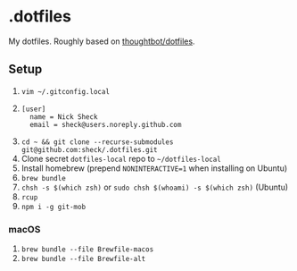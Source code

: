 # .dotfiles

My dotfiles. Roughly based on [thoughtbot/dotfiles](https://github.com/thoughtbot/dotfiles).

## Setup

1. `vim ~/.gitconfig.local`
2. ```
   [user]
     name = Nick Sheck
     email = sheck@users.noreply.github.com
   ```
3. `cd ~ && git clone --recurse-submodules git@github.com:sheck/.dotfiles.git`
4. Clone secret `dotfiles-local` repo to `~/dotfiles-local`
5. Install homebrew (prepend `NONINTERACTIVE=1` when installing on Ubuntu)
6. `brew bundle`
7. `chsh -s $(which zsh)` or `sudo chsh $(whoami) -s $(which zsh)` (Ubuntu)
8. `rcup`
9. `npm i -g git-mob`

### macOS

1. `brew bundle --file Brewfile-macos`
2. `brew bundle --file Brewfile-alt`
